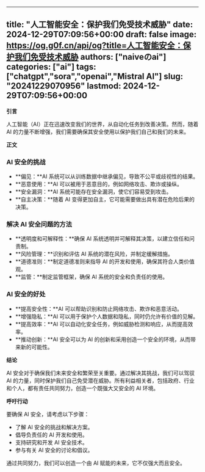 
---
title: "人工智能安全：保护我们免受技术威胁"
date: 2024-12-29T07:09:56+00:00
draft: false
image: https://og.g0f.cn/api/og?title=人工智能安全：保护我们免受技术威胁
authors: ["naiveのai"]
categories: ["ai"]
tags: ["chatgpt","sora","openai","Mistral AI"]
slug: "20241229070956"
lastmod: 2024-12-29T07:09:56+00:00
---
**引言**

人工智能（AI）正在迅速改变我们的世界，从自动化任务到改善决策。然而，随着 AI 的力量不断增强，我们需要确保其安全使用以保护我们自己和我们的未来。

**正文**

### AI 安全的挑战

* **偏见：**AI 系统可以从训练数据中继承偏见，导致不公平或歧视性的结果。
* **恶意使用：**AI 可以被用于恶意目的，例如网络攻击、欺诈或操纵。
* **安全漏洞：**AI 系统可能存在安全漏洞，使它们容易受到攻击。
* **自主决策：**随着 AI 变得更加自主，它可能需要做出具有潜在危险后果的决策。

### 解决 AI 安全问题的方法

* **透明度和可解释性：**确保 AI 系统透明并可解释其决策，以建立信任和问责制。
* **风险管理：**识别和评估 AI 系统的潜在风险，并制定缓解措施。
* **道德准则：**制定道德准则来指导 AI 的开发和使用，确保其符合人类价值观。
* **监管：**制定监管框架，确保 AI 系统的安全和负责任的使用。

### AI 安全的好处

* **提高安全性：**AI 可以帮助识别和防止网络攻击、欺诈和恶意活动。
* **增强隐私：**AI 可以用于保护个人数据和隐私，同时仍允许有价值的见解。
* **提高效率：**AI 可以自动化安全任务，例如威胁检测和响应，从而提高效率。
* **推动创新：**AI 安全可以为 AI 的创新和采用创造一个安全的环境，从而带来新的可能性。

**结论**

AI 安全对于确保我们未来安全和繁荣至关重要。通过解决其挑战，我们可以驾驭 AI 的力量，同时保护我们自己免受潜在威胁。所有利益相关者，包括政府、行业和个人，都有责任共同努力，创造一个既强大又安全的 AI 环境。

**呼吁行动**

要确保 AI 安全，请考虑以下步骤：

* 了解 AI 安全的挑战和解决方案。
* 倡导负责任的 AI 开发和使用。
* 支持研究和开发 AI 安全技术。
* 参与有关 AI 安全的讨论和倡议。

通过共同努力，我们可以创造一个由 AI 赋能的未来，它不仅强大而且安全。